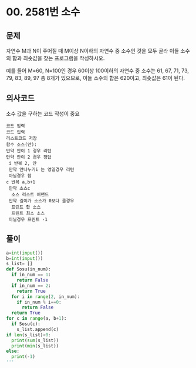 # 00. 2581번 소수
## 문제
자연수 M과 N이 주어질 때 M이상 N이하의 자연수 중 소수인 것을 모두 골라 이들 소수의 합과 최솟값을 찾는 프로그램을 작성하시오.

예를 들어 M=60, N=100인 경우 60이상 100이하의 자연수 중 소수는 61, 67, 71, 73, 79, 83, 89, 97 총 8개가 있으므로, 이들 소수의 합은 620이고, 최솟값은 61이 된다.
## 의사코드
소수 값을 구하는 코드 작성이 중요
```
코드 입력
코드 입력
리스트코드 저장
함수 소스(안):
만약 안이 1 경우 리턴
만약 안이 2 경우 정답
 i 반복 2, 안
 만약 안나누기i 는 영일경우 리턴
 아닐경우 참
c 반복 a,b+1
 만약 소스c
  소스 리스트 어팬드
 만약 길이가 소스가 0보다 클경우
  프린트 합 소스
  프린트 최소 소스
 아닐경우 프린트 -1
```

## 풀이
```python
a=int(input())
b=int(input())
s_list= []
def Sosu(in_num):
  if in_num == 1:
    return False
  if in_num == 2:
    return True
  for i in range(2, in_num):
    if in_num % i==0:
      return False
  return True
for c in range(a, b+1):
  if Sosu(c):
    s_list.append(c) 
if len(s_list)>0:
  print(sum(s_list))
  print(min(s_list))
else:
  print(-1)
'''
